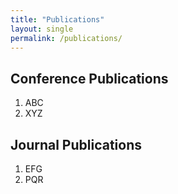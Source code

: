 ```yaml
---
title: "Publications"
layout: single
permalink: /publications/
---
```


## Conference Publications
1. ABC
2. XYZ

## Journal Publications
1. EFG
2. PQR

